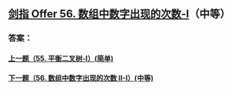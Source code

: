 ## [剑指 Offer 56. 数组中数字出现的次数-I](https://leetcode-cn.com/problems/merge-two-sorted-lists/)（中等）





### 答案：



#### [上一题（55. 平衡二叉树-I）(简单)](https://github.com/sdwwld/leetCode/blob/master/src/main/java/com/wld/java/offer/剑指Offer55-II.md)

#### [下一题（56. 数组中数字出现的次数 II-I）(中等)](https://github.com/sdwwld/leetCode/blob/master/src/main/java/com/wld/java/offer/剑指Offer56-II.md)
